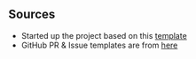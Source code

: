 ## Sources

- Started up the project based on this [template](https://github.com/moinulmoin/vite-react-tailwind-starter/tree/master)
- GitHub PR & Issue templates are from [here](https://github.com/open-sauced/.github)
